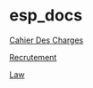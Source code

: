 # esp_docs

[Cahier Des Charges](cahier_des_charges/readme.md)

[Recrutement](recrutement/readme.md)

[Law](law/readme.md)
